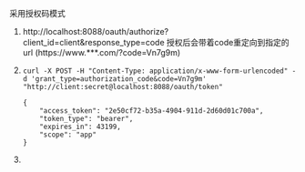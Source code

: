 采用授权码模式

1. http://localhost:8088/oauth/authorize?client_id=client&response_type=code
授权后会带着code重定向到指定的url (https://www.***.com/?code=Vn7g9m)

2. ``curl -X POST -H "Content-Type: application/x-www-form-urlencoded" -d 'grant_type=authorization_code&code=Vn7g9m' "http://client:secret@localhost:8088/oauth/token"
    ``
    ```
    {
        "access_token": "2e50cf72-b35a-4904-911d-2d60d01c700a",
        "token_type": "bearer",
        "expires_in": 43199,
        "scope": "app"
    }
    ```
3. 

